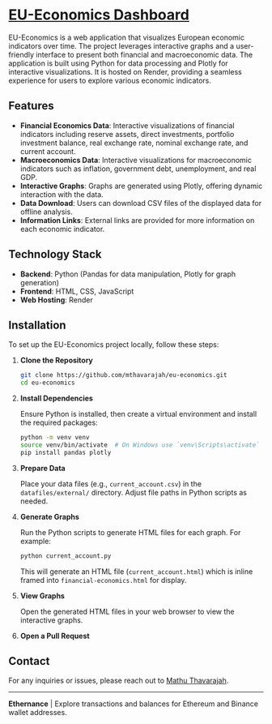 # [EU-Economics Dashboard](mthavarajah.github.io/eu-economics/home.html)

EU-Economics is a web application that visualizes European economic indicators over time. The project leverages interactive graphs and a user-friendly interface to present both financial and macroeconomic data. The application is built using Python for data processing and Plotly for interactive visualizations. It is hosted on Render, providing a seamless experience for users to explore various economic indicators.

## Features

- **Financial Economics Data**: Interactive visualizations of financial indicators including reserve assets, direct investments, portfolio investment balance, real exchange rate, nominal exchange rate, and current account.
- **Macroeconomics Data**: Interactive visualizations for macroeconomic indicators such as inflation, government debt, unemployment, and real GDP.
- **Interactive Graphs**: Graphs are generated using Plotly, offering dynamic interaction with the data.
- **Data Download**: Users can download CSV files of the displayed data for offline analysis.
- **Information Links**: External links are provided for more information on each economic indicator.

## Technology Stack

- **Backend**: Python (Pandas for data manipulation, Plotly for graph generation)
- **Frontend**: HTML, CSS, JavaScript
- **Web Hosting**: Render

## Installation

To set up the EU-Economics project locally, follow these steps:

1. **Clone the Repository**

    ```bash
    git clone https://github.com/mthavarajah/eu-economics.git
    cd eu-economics
    ```

2. **Install Dependencies**

    Ensure Python is installed, then create a virtual environment and install the required packages:

    ```bash
    python -m venv venv
    source venv/bin/activate  # On Windows use `venv\Scripts\activate`
    pip install pandas plotly
    ```

3. **Prepare Data**

    Place your data files (e.g., `current_account.csv`) in the `datafiles/external/` directory. Adjust file paths in Python scripts as needed.

4. **Generate Graphs**

    Run the Python scripts to generate HTML files for each graph. For example:

    ```bash
    python current_account.py
    ```

    This will generate an HTML file (`current_account.html`) which is inline framed into `financial-economics.html` for display.

6. **View Graphs**

    Open the generated HTML files in your web browser to view the interactive graphs.

7. **Open a Pull Request**

## Contact

For any inquiries or issues, please reach out to [Mathu Thavarajah](mthavarajah10@gmail.com).

---

**Ethernance** | Explore transactions and balances for Ethereum and Binance wallet addresses.
